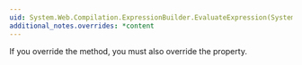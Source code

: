 ```yaml
---
uid: System.Web.Compilation.ExpressionBuilder.EvaluateExpression(System.Object,System.Web.UI.BoundPropertyEntry,System.Object,System.Web.Compilation.ExpressionBuilderContext)
additional_notes.overrides: *content
---
```


<p>If you override the <xref href="System.Web.Compilation.ExpressionBuilder.EvaluateExpression(System.Object,System.Web.UI.BoundPropertyEntry,System.Object,System.Web.Compilation.ExpressionBuilderContext)"></xref> method, you must also override the <xref href="System.Web.Compilation.ExpressionBuilder.SupportsEvaluate"></xref> property.</p>


